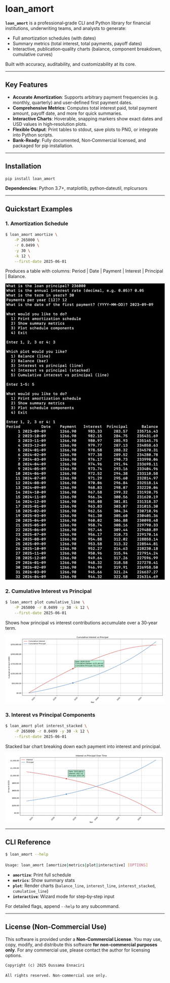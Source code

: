 # loan_amort

**`loan_amort`** is a professional‑grade CLI and Python library for financial institutions, underwriting teams, and analysts to generate:

- Full amortization schedules (with dates)
- Summary metrics (total interest, total payments, payoff dates)
- Interactive, publication‑quality charts (balance, component breakdown, cumulative curves)

Built with accuracy, auditability, and customizability at its core.

---

## Key Features

- **Accurate Amortization**: Supports arbitrary payment frequencies (e.g. monthly, quarterly) and user‑defined first payment dates.
- **Comprehensive Metrics**: Computes total interest paid, total payment amount, payoff date, and more for quick summaries.
- **Interactive Charts**: Hoverable, snapping markers show exact dates and USD values in high‑resolution plots.
- **Flexible Output**: Print tables to stdout, save plots to PNG, or integrate into Python scripts.
- **Bank‑Ready**: Fully documented, Non‑Commercial licensed, and packaged for pip installation.

---

## Installation

```bash
pip install loan_amort
```

**Dependencies**: Python 3.7+, matplotlib, python‑dateutil, mplcursors

---

## Quickstart Examples

### 1. Amortization Schedule

```bash
$ loan_amort amortize \
    -P 265000 \
    -r 0.0499 \
    -y 30 \
    -k 12 \
    --first-date 2025-06-01
```

Produces a table with columns: Period | Date | Payment | Interest | Principal | Balance.

![Amortization Schedule](./UI/amortization.png)

### 2. Cumulative Interest vs Principal

```bash
$ loan_amort plot cumulative_line \
    -P 265000 -r 0.0499 -y 30 -k 12 \
    --first-date 2025-06-01
```

Shows how principal vs interest contributions accumulate over a 30‑year term.

![Cumulative Chart](./UI/cumulative.png)

### 3. Interest vs Principal Components

```bash
$ loan_amort plot interest_stacked \
    -P 265000 -r 0.0499 -y 30 -k 12 \
    --first-date 2025-06-01
```

Stacked bar chart breaking down each payment into interest and principal.

![Interest vs Principal](./UI/interest_principal.png)

---

## CLI Reference

```bash
$ loan_amort --help

Usage: loan_amort [amortize|metrics|plot|interactive] [OPTIONS]
```

- **`amortize`**: Print full schedule
- **`metrics`**: Show summary stats
- **`plot`**: Render charts (`balance_line`, `interest_line`, `interest_stacked`, `cumulative_line`)
- **`interactive`**: Wizard mode for step‑by‑step input

For detailed flags, append `--help` to any subcommand.

---

## License (Non-Commercial Use)

This software is provided under a **Non-Commercial License**. You may use, copy, modify, and distribute this software **for non-commercial purposes only**. For any commercial use, please contact the author for licensing options.

```text
Copyright (c) 2025 Oussama Ennaciri

All rights reserved. Non-commercial use only.
```
